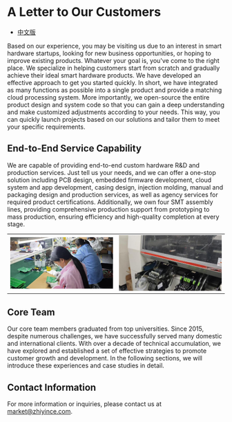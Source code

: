 # A Letter to Our Customers

* [中文版](./README_CN.md)

Based on our experience, you may be visiting us due to an interest in smart hardware startups, looking for new business opportunities, or hoping to improve existing products. Whatever your goal is, you've come to the right place. We specialize in helping customers start from scratch and gradually achieve their ideal smart hardware products. We have developed an effective approach to get you started quickly. In short, we have integrated as many functions as possible into a single product and provide a matching cloud processing system. More importantly, we open-source the entire product design and system code so that you can gain a deep understanding and make customized adjustments according to your needs. This way, you can quickly launch projects based on our solutions and tailor them to meet your specific requirements.

## End-to-End Service Capability

We are capable of providing end-to-end custom hardware R&D and production services. Just tell us your needs, and we can offer a one-stop solution including PCB design, embedded firmware development, cloud system and app development, casing design, injection molding, manual and packaging design and production services, as well as agency services for required product certifications. Additionally, we own four SMT assembly lines, providing comprehensive production support from prototyping to mass production, ensuring efficiency and high-quality completion at every stage.

<table>
  <tr>
    <td><img src="./images/a1.jpg" alt="Our Factory" width="400"/></td>
    <td><img src="./images/a2.jpg" alt="Our Production Line" width="400"/></td>
  </tr>
</table>

## Core Team

Our core team members graduated from top universities. Since 2015, despite numerous challenges, we have successfully served many domestic and international clients. With over a decade of technical accumulation, we have explored and established a set of effective strategies to promote customer growth and development. In the following sections, we will introduce these experiences and case studies in detail.

## Contact Information

For more information or inquiries, please contact us at market@zhiyince.com.